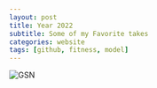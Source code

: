 ```yaml
---
layout: post
title: Year 2022
subtitle: Some of my Favorite takes
categories: website
tags: [github, fitness, model]
---
```



![GSN](/assets/images/banners/GSN_3025.jpg)
